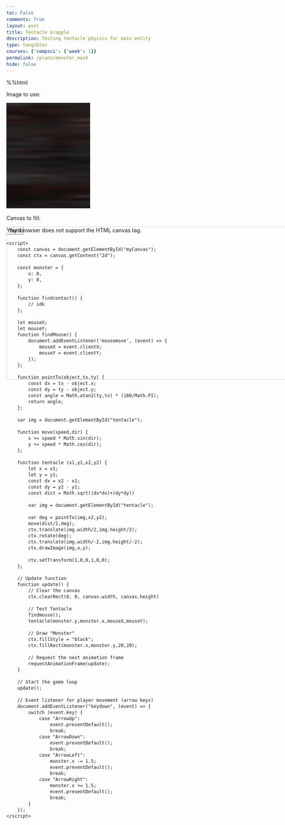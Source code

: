 ```yaml
---
toc: False
comments: True
layout: post
title: Tentacle Grapple
description: Testing tentacle physics for main entity
type: tangibles
courses: {'compsci': {'week': 1}}
permalink: /plans/monster_mash
hide: false
---
```


%%html

<html>
<head>
    <style>
        canvas {
            border: 1px solid black;
            width: 750px;
            height: 400px;
            background-image: url("images/room2.png");
            background-size: cover;
            position: absolute;
        }
    </style>
</head>
<body>
    <p>Image to use:</p>
    <img id="tentacle" src="images/Game/pixil-frame-0 (8).png" alt="Arm" width="220" height="277">
    <p>Canvas to fill:</p>
    <canvas id="myCanvas" width="250" height="300"
    style="border:1px solid #D3D3D3;">Your browser does not support the HTML canvas tag.</canvas>
    <p><button onclick="myCanvas()">Try it</button></p>

    <script>
        const canvas = document.getElementById("myCanvas");
        const ctx = canvas.getContext("2d");

        const monster = {
            x: 0,
            y: 0,
        };

        function findcontact() {
            // idk
        };

        let mouseX;
        let mouseY;
        function findMouse() {
            document.addEventListener('mousemove', (event) => {
                mouseX = event.clientX;
                mouseY = event.clientY;
            });
        };

        function pointTo(object,tx,ty) {
            const dx = tx - object.x;
            const dy = ty - object.y;
            const angle = Math.atan2(ty,tx) * (180/Math.PI);
            return angle;
        };

        var img = document.getElementById("tentacle");

        function move(speed,dir) {
            x += speed * Math.sin(dir);
            y += speed * Math.cos(dir);
        };

        function tentacle (x1,y1,x2,y2) {
            let x = x1;
            let y = y1;
            const dx = x2 - x1;
            const dy = y2 - y1;
            const dist = Math.sqrt((dx*dx)+(dy*dy))

            var img = document.getElementById("tentacle");

            var deg = pointTo(img,x2,y2);
            move(dist/2,deg);
            ctx.translate(img.width/2,img.height/2);
            ctx.rotate(deg);
            ctx.translate(img.width/-2,img.height/-2);
            ctx.drawImage(img,x,y);

            ctx.setTransform(1,0,0,1,0,0);
        };

        // Update function
        function update() {
            // Clear the canvas
            ctx.clearRect(0, 0, canvas.width, canvas.height)
            
            // Test Tentacle
            findmouse();
            tentacle(monster.y,monster.x,mouseX,mouseY);

            // Draw "Monster"
            ctx.fillStyle = "black";
            ctx.fillRect(monster.x,monster.y,20,20);

            // Request the next animation frame
            requestAnimationFrame(update);
        }

        // Start the game loop
        update();

        // Event listener for player movement (arrow keys)
        document.addEventListener("keydown", (event) => {
            switch (event.key) {
                case "ArrowUp":
                    event.preventDefault();
                    break;
                case "ArrowDown":
                    event.preventDefault();
                    break;
                case "ArrowLeft":
                    monster.x -= 1.5;
                    event.preventDefault();
                    break;
                case "ArrowRight":
                    monster.x += 1.5;
                    event.preventDefault();
                    break;
            }
        });
    </script>
</body>
</html>
